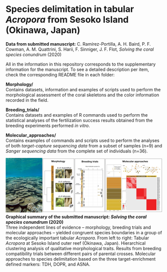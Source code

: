 
# Species delimitation in tabular <i>Acropora</i> from Sesoko Island (Okinawa, Japan)

<b>Data from submitted manuscript:</b> C. Ramírez-Portilla, A. H. Baird, P. F. Cowman, A. M. Quattrini, S. Harii, F. Sinniger, J. F. Flot, <i>Solving the coral species conundrum</i> (2020)

All in the information in this repository corresponds to the supplementary information for the manuscript. To see a detailed description per item, check the corresponding README file in each folder:

<b>Morphology/</b><br>
Contains datasets, information and examples of scripts used to perform the morphological assessment of the coral skeletons and the color information recorded in the field. 

<b>Breeding_trials/</b><br>
Contains datasets and examples of R commands used to perform the statistical analyses of the fertilization success results obtained from the breeding experiments performed <i>in vitro</i>.

<b>Molecular_approaches/</b><br>
Contains examples of commands and scripts used to perform the analyses of both <i>target-capture sequencing data</i> from a subset of samples (n=9) and <i>Sanger sequencing data</i> from the complete set of individuals (n=36).
<br>

![Picture](Coralreef_Okinawa.jpg)
<b>Graphical summary of the submitted manuscript: <i>Solving the coral species conundrum</i> (2020)</b><br>
Three independent lines of evidence – morphology, breeding trials and molecular approaches – yielded congruent species boundaries in a group of the ecologically important tabular <i>Acropora</i>. From left to right: Tabular <i>Acropora</i> at Sesoko Island outer reef (Okinawa, Japan). Hierarchical clustering analysis of qualitative morphological traits. Results from breeding compatibility trials between different pairs of parental crosses. Molecular approaches to species delimitation based on the three target-enrichment defined markers: TDH, DOPR, and ASNA.
